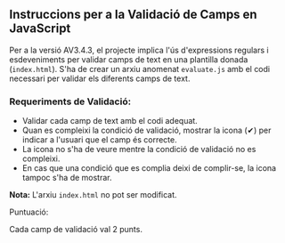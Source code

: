 ## Instruccions per a la Validació de Camps en JavaScript

Per a la versió AV3.4.3, el projecte implica l'ús d'expressions regulars i esdeveniments per validar camps de text en una plantilla donada (`index.html`). S'ha de crear un arxiu anomenat `evaluate.js` amb el codi necessari per validar els diferents camps de text.

### Requeriments de Validació:

- Validar cada camp de text amb el codi adequat.
- Quan es compleixi la condició de validació, mostrar la icona (✔) per indicar a l'usuari que el camp és correcte.
- La icona no s'ha de veure mentre la condició de validació no es compleixi.
- En cas que una condició que es complia deixi de complir-se, la icona tampoc s'ha de mostrar.

**Nota:** L'arxiu `index.html` no pot ser modificat.

Puntuació:

Cada camp de validació val 2 punts.